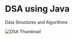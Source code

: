 # DSA using Java

Data Structures and Algorithms

![DSA Thumbnail](https://github.com/KG-Coding-with-Prashant-Sir/DSA_using_Java/assets/102736197/1cda942b-d878-40bd-9b09-59f7d673c917)
